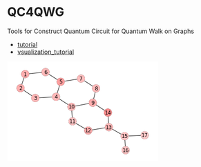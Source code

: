 # QC4QWG
Tools for Construct Quantum Circuit for Quantum Walk on Graphs 

* [tutorial](https://github.com/qwqmlf/QC4QWG/blob/master/tutorial.ipynb)
* [vsualization_tutorial](https://github.com/qwqmlf/QC4QWG/blob/master/visualize.ipynb)

![result](https://github.com/qwqmlf/QC4QWG/blob/master/fig/res.gif)